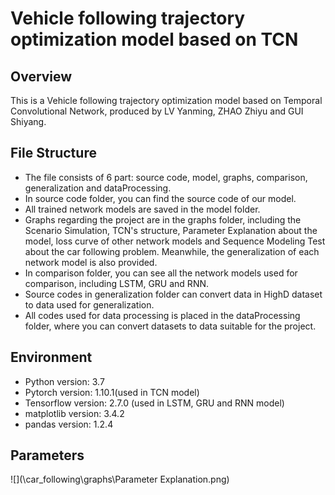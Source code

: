 # Vehicle following trajectory optimization model based on TCN

## Overview

This is a Vehicle following trajectory optimization model based on Temporal Convolutional Network, produced by LV Yanming, ZHAO Zhiyu and GUI Shiyang.

## File Structure

- The file consists of 6 part: source code, model, graphs, comparison, generalization and dataProcessing.
- In source code folder, you can find the source code of our model.
- All trained network models are saved in the model folder.
- Graphs regarding the project are in the graphs folder, including the Scenario Simulation, TCN's structure, Parameter Explanation about the model, loss curve of other network models and Sequence Modeling Test about the car following problem. Meanwhile, the generalization of each network model is also provided.
- In comparison folder, you can see all the network models used for comparison, including LSTM, GRU and RNN.
- Source codes in generalization folder can convert data in HighD dataset to data used for generalization.
- All codes used for data processing is placed in the dataProcessing folder, where you can convert datasets to data suitable for the project.

## Environment

- Python version: 3.7
- Pytorch version: 1.10.1(used in TCN model)
- Tensorflow version: 2.7.0 (used in LSTM, GRU and RNN model)
- matplotlib version: 3.4.2
- pandas version: 1.2.4

## Parameters

![](\car_following\graphs\Parameter Explanation.png)

